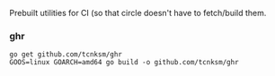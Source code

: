 Prebuilt utilities for CI (so that circle doesn't have to fetch/build them.


### ghr

```
go get github.com/tcnksm/ghr
GOOS=linux GOARCH=amd64 go build -o github.com/tcnksm/ghr
```

